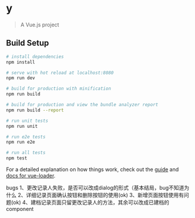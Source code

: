 # y

> A Vue.js project

## Build Setup

``` bash
# install dependencies
npm install

# serve with hot reload at localhost:8080
npm run dev

# build for production with minification
npm run build

# build for production and view the bundle analyzer report
npm run build --report

# run unit tests
npm run unit

# run e2e tests
npm run e2e

# run all tests
npm test
```

For a detailed explanation on how things work, check out the [guide](http://vuejs-templates.github.io/webpack/) and [docs for vue-loader](http://vuejs.github.io/vue-loader).


bugs
1、更改记录人失败，是否可以改成dialog的形式（基本结局，bug不知道为什么
2、详细记录页面确认按钮和删除按钮的使用(ok)
3、新增页面按钮使用有问题(ok)
4、建档记录页面只留更改记录人的方法，其余可以改成已建档的component
